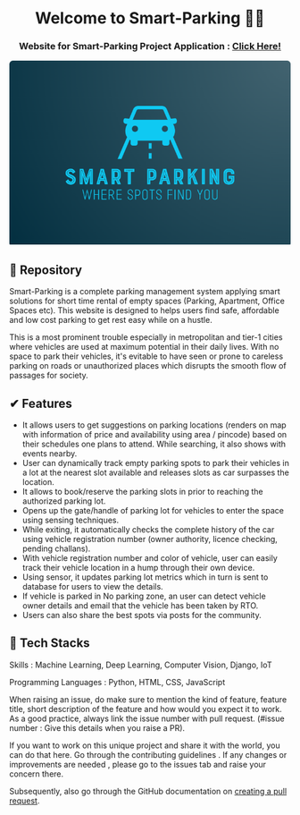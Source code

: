 <div align="center">
  <h1>Welcome to Smart-Parking 👋🚗</h1>
  <h3>Website for Smart-Parking Project Application : <a href="https://typhoon-30042004.github.io/SMART-PARKING/">Click Here!</a></h3>
</div>

<p align="center">
<img src="images/LOGO.png"></a>
</p>

## 📌 Repository

Smart-Parking is a complete parking management system applying smart solutions for short time rental of empty spaces (Parking, Apartment, Office Spaces etc). This website is designed to helps users find safe, affordable and low cost parking to get rest easy while on a hustle.

This is a most prominent trouble especially in metropolitan and tier-1 cities where vehicles are used at maximum potential in their daily lives. With no space to park their vehicles, it's evitable to have seen or prone to careless parking on roads or unauthorized places which disrupts the smooth flow of passages for society.

## ✔ Features

- It allows users to get suggestions on parking locations (renders on map with information of price and availability using area / pincode) based on their schedules one plans to attend. While searching, it also shows with events nearby.
- User can dynamically track empty parking spots to park their vehicles in a lot at the nearest slot available and releases slots as car surpasses the location.
- It allows to book/reserve the parking slots in prior to reaching the authorized parking lot.
- Opens up the gate/handle of parking lot for vehicles to enter the space using sensing techniques.
- While exiting, it automatically checks the complete history of the car using vehicle registration number (owner authority, licence checking, pending challans).
- With vehicle registration number and color of vehicle, user can easily track their vehicle location in a hump through their own device.
- Using sensor, it updates parking lot metrics which in turn is sent to database for users to view the details.
- If vehicle is parked in No parking zone, an user can detect vehicle owner details and email that the vehicle has been taken by RTO.
- Users can also share the best spots via posts for the community.

## 🔑 Tech Stacks

Skills : Machine Learning, Deep Learning, Computer Vision, Django, IoT

Programming Languages : Python, HTML, CSS, JavaScript

When raising an issue, do make sure to mention the kind of feature, feature title, short description of the feature and how would you expect it to work. As a good practice, always link the issue number with pull request. (#issue number : Give this details when you raise a PR).

If you want to work on this unique project and share it with the world, you can do that here.
Go through the contributing guidelines . If any changes or improvements are needed , please go to the issues tab and raise your concern there.

Subsequently, also go through the GitHub documentation on [creating a pull request](https://help.github.com/en/github/collaborating-with-issues-and-pull-requests/creating-a-pull-request).
